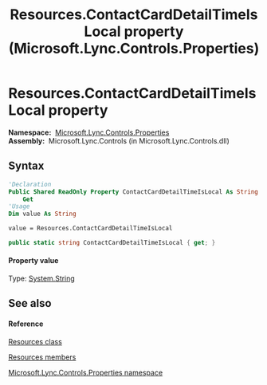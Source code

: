 ﻿---
title: Resources.ContactCardDetailTimeIsLocal property  (Microsoft.Lync.Controls.Properties)
TOCTitle: 'ContactCardDetailTimeIsLocal property '
ms:assetid: P:Microsoft.Lync.Controls.Properties.Resources.ContactCardDetailTimeIsLocal_DI_3_UC_OCS14MrefLyncWPF
ms:mtpsurl: https://msdn.microsoft.com/en-us/library/microsoft.lync.controls.properties.resources.contactcarddetailtimeislocal_di_3_uc_ocs14mreflyncwpf(v=office.15)
ms:contentKeyID: 48598383
ms.date: 07/28/2014
mtps_version: v=office.15
f1_keywords:
- Microsoft.Lync.Controls.Properties.Resources.ContactCardDetailTimeIsLocal
dev_langs:
- CSharp
- JScript
- VB
- other
---

# Resources.ContactCardDetailTimeIsLocal property

**Namespace:**  [Microsoft.Lync.Controls.Properties](microsoft-lync-controls-properties-namespace_1.md)  
**Assembly:**  Microsoft.Lync.Controls (in Microsoft.Lync.Controls.dll)

## Syntax

``` vb
'Declaration
Public Shared ReadOnly Property ContactCardDetailTimeIsLocal As String
    Get
'Usage
Dim value As String

value = Resources.ContactCardDetailTimeIsLocal
```

``` csharp
public static string ContactCardDetailTimeIsLocal { get; }
```

#### Property value

Type: [System.String](http://msdn2.microsoft.com/en-us/library/s1wwdcbf)  

## See also

#### Reference

[Resources class](resources-class-microsoft-lync-controls-properties_1.md)

[Resources members](resources-members-microsoft-lync-controls-properties_1.md)

[Microsoft.Lync.Controls.Properties namespace](microsoft-lync-controls-properties-namespace_1.md)

